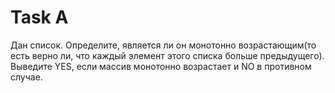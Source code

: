 # Task A

Дан список. Определите, является ли он монотонно возрастающим(то есть верно ли, что каждый элемент этого списка больше предыдущего).
Выведите YES, если массив монотонно возрастает и NO в противном случае.